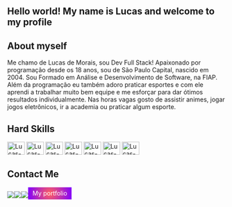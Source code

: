 <section>
    <h1>Hello world! My name is Lucas and welcome to my profile</h1>
    <div>
        <h2>About myself</h2>
        <p>
            Me chamo de Lucas de Morais, sou Dev Full Stack! Apaixonado por programação desde os 18 anos, sou de São Paulo Capital, nascido em 2004. Sou Formado em Análise e Desenvolvimento de Software, na FIAP. Além da programação eu também adoro praticar esportes e com ele aprendi a trabalhar muito bem equipe e me esforçar para dar ótimos resultados individualmente. Nas horas vagas gosto de assistir animes, jogar jogos eletrônicos, ir a academia ou praticar algum esporte.
        </p>
    </div>
    <div style="display: flex, align-items: center">
        <h2>Hard Skills</h2>
        <img alt="Lucas-Java" height="30" width="40" src="https://cdn.jsdelivr.net/gh/devicons/devicon/icons/java/java-original.svg">
        <img alt="Lucas-Java" height="30" width="40" src="https://cdn.jsdelivr.net/gh/devicons/devicon/icons/spring/spring-original.svg">
        <img alt="Lucas-React" height="30" width="40" src="https://cdn.jsdelivr.net/gh/devicons/devicon/icons/html5/html5-original.svg">
        <img alt="Lucas-Angular" height="30" width="40" src="https://cdn.jsdelivr.net/gh/devicons/devicon/icons/css3/css3-original.svg">
        <img alt="Lucas-Oracle" height="30" width="40" src="https://cdn.jsdelivr.net/gh/devicons/devicon/icons/javascript/javascript-original.svg" />
        <img alt="Lucas-Spring" height="30" width="40" src="https://cdn.jsdelivr.net/gh/devicons/devicon/icons/react/react-original.svg" />
        <img alt="Lucas-Python" height="30" width="40" src="https://cdn.jsdelivr.net/gh/devicons/devicon/icons/angularjs/angularjs-original.svg">
    </div>
    <h2>Contact Me</h2>
    <div style="display: flex; align-items: center;">
        <a href=https://www.instagram.com/lucax.mn/ target="_blank">
            <img src="https://img.shields.io/badge/-Instagram-%23E4405F?style=for-the-badge&logo=instagram&logoColor=white" target="_blank">
        </a>
        <a href = "mailto:luksmnt1101@gmail.com">
            <img src="https://img.shields.io/badge/-Gmail-%23333?style=for-the-badge&logo=gmail&logoColor=white" target="_blank">
        </a>
        <a href="https://www.linkedin.com/in/lucas-morais-152672219/" target="_blank">
            <img src="https://img.shields.io/badge/-LinkedIn-%230077B5?style=for-the-badge&logo=linkedin&logoColor=white" target="_blank">
        </a>
        <div style="background: radial-gradient(circle at 50% 50%, #FF6060, #8000FF); height: 28px; width: 100px; margin-bottom: 6px; display: flex; align-items: center; justify-content: center;">
            <a href="http://portfolio-web-lucas.s3-website-us-east-1.amazonaws.com/" target="_blank" 
                style="color: #fff; text-decoration:none;">
                My portfolio
            </a>
        </div>
    </div>
</section>
